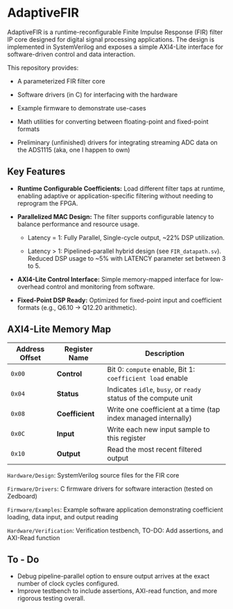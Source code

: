# AdaptiveFIR

AdaptiveFIR is a runtime-reconfigurable Finite Impulse Response (FIR) filter IP core designed for digital signal processing applications. The design is implemented in SystemVerilog and exposes a simple AXI4-Lite interface for software-driven control and data interaction.

This repository provides:

- A parameterized FIR filter core

- Software drivers (in C) for interfacing with the hardware

- Example firmware to demonstrate use-cases

- Math utilities for converting between floating-point and fixed-point formats

- Preliminary (unfinished) drivers for integrating streaming ADC data on the ADS1115 (aka, one I happen to own)

## Key Features

- **Runtime Configurable Coefficients:** Load different filter taps at runtime, enabling adaptive or application-specific filtering without needing to reprogram the FPGA.

- **Parallelized MAC Design:** The filter supports configurable latency to balance performance and resource usage.

    - Latency = 1: Fully Parallel, Single-cycle output, ~22% DSP utilization.

    - Latency > 1: Pipelined-parallel hybrid design (see `FIR_datapath.sv`). Reduced DSP usage to ~5% with LATENCY parameter set between 3 to 5. 
    
- **AXI4-Lite Control Interface:** Simple memory-mapped interface for low-overhead control and monitoring from software.

- **Fixed-Point DSP Ready:** Optimized for fixed-point input and coefficient formats (e.g., Q6.10 → Q12.20 arithmetic).

## AXI4-Lite Memory Map

| Address Offset | Register Name   | Description                                                     |
| -------------- | --------------- | --------------------------------------------------------------- |
| `0x00`         | **Control**     | Bit 0: `compute` enable, Bit 1: `coefficient load` enable       |
| `0x04`         | **Status**      | Indicates `idle`, `busy`, or `ready` status of the compute unit |
| `0x08`         | **Coefficient** | Write one coefficient at a time (tap index managed internally)  |
| `0x0C`         | **Input**       | Write each new input sample to this register                    |
| `0x10`         | **Output**      | Read the most recent filtered output                            |


`Hardware/Design`: SystemVerilog source files for the FIR core

`Firmware/Drivers`: C firmware drivers for software interaction (tested on Zedboard)

`Firmware/Examples`: Example software application demonstrating coefficient loading, data input, and output reading

`Hardware/Verification`: Verification testbench, TO-DO: Add assertions, and AXI-Read function

## To - Do
- Debug pipeline-parallel option to ensure output arrives at the exact number of clock cycles configured.
- Improve testbench to include assertions, AXI-read function, and more rigorous testing overall.